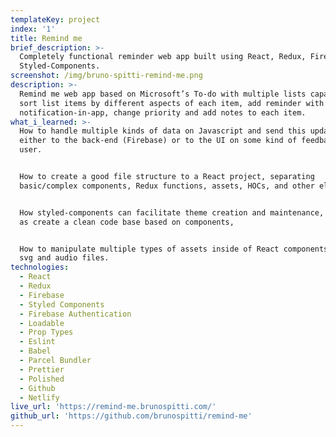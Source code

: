 ```yaml
---
templateKey: project
index: '1'
title: Remind me
brief_description: >-
  Completely functional reminder web app built using React, Redux, Firebase and
  Styled-Components.
screenshot: /img/bruno-spitti-remind-me.png
description: >-
  Remind me web app based on Microsoft’s To-do with multiple lists capability,
  sort list items by different aspects of each item, add reminder with
  notification-in-app, change priority and add notes to each item.
what_i_learned: >-
  How to handle multiple kinds of data on Javascript and send this updated data
  either to the back-end (Firebase) or to the UI on some kind of feedback to the
  user.


  How to create a good file structure to a React project, separating
  basic/complex components, Redux functions, assets, HOCs, and other elements.


  How styled-components can facilitate theme creation and maintenance, as well
  as create a clean code base based on components,


  How to manipulate multiple types of assets inside of React components, such as
  svg and audio files.
technologies:
  - React
  - Redux
  - Firebase
  - Styled Components
  - Firebase Authentication
  - Loadable
  - Prop Types
  - Eslint
  - Babel
  - Parcel Bundler
  - Prettier
  - Polished
  - Github
  - Netlify
live_url: 'https://remind-me.brunospitti.com/'
github_url: 'https://github.com/brunospitti/remind-me'
---
```


